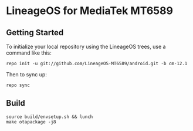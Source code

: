 LineageOS for MediaTek MT6589
=============================
Getting Started
---------------

To initialize your local repository using the LineageOS trees, use a command like this:

    repo init -u git://github.com/LineageOS-MT6589/android.git -b cm-12.1

Then to sync up:

    repo sync

Build
-----
    source build/envsetup.sh && lunch
    make otapackage -j8

